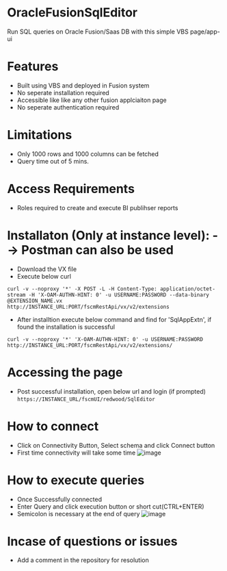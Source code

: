 # OracleFusionSqlEditor

Run SQL queries on Oracle Fusion/Saas DB with this simple VBS page/app-ui

# Features
-  Built using VBS and deployed in Fusion system
-  No seperate installation required
-  Accessible like like any other fusion applciaiton page
-  No seperate authentication required

#  Limitations
-  Only 1000 rows and 1000 columns can be fetched
-  Query time out of 5 mins.

#  Access Requirements
-  Roles required to create and execute BI publihser reports

# Installaton (Only at instance level): --> Postman can also be used
-  Download the VX file 
-  Execute below curl
```
curl -v --noproxy '*' -X POST -L -H Content-Type: application/octet-stream -H 'X-OAM-AUTHN-HINT: 0' -u USERNAME:PASSWORD --data-binary @EXTENSION_NAME.vx http://INSTANCE_URL:PORT/fscmRestApi/vx/v2/extensions
```
-  After installtion execute below command and find for 'SqlAppExtn', if found the installation is successful
```
curl -v --noproxy '*' 'X-OAM-AUTHN-HINT: 0' -u USERNAME:PASSWORD http://INSTANCE_URL:PORT/fscmRestApi/vx/v2/extensions/
```

# Accessing the page
-  Post successful installation, open below url and login (if prompted)
```` https://INSTANCE_URL/fscmUI/redwood/SqlEditor ````


# How to connect
-	Click on Connectivity Button, Select schema and click Connect button
-	First time connectivity will take some time
![image](https://github.com/user-attachments/assets/e5632ca9-9922-45be-8273-0ff8c851db05)


#  How to execute queries
-	Once Successfully connected
-	Enter Query and click execution button or short cut(CTRL+ENTER)
-	Semicolon is necessary at the end of query
![image](https://github.com/user-attachments/assets/d85a28e0-ccc3-42b6-9ff5-11cbcd54adef)

# Incase of questions or issues
-	Add a comment in the repository for resolution

